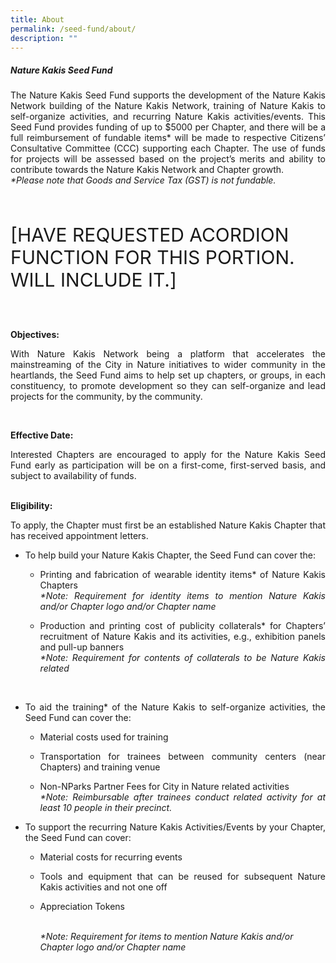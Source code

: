 ```yaml
---
title: About
permalink: /seed-fund/about/
description: ""
---
```

<section>
<h5>Nature Kakis Seed Fund</h5>
		<p align="justify">The Nature Kakis Seed Fund supports the development of the Nature Kakis Network building of the Nature Kakis Network, training of Nature Kakis to self-organize activities, and recurring Nature Kakis activities/events. This Seed Fund provides funding of up to $5000 per Chapter, and there will be a full reimbursement of fundable items* will be made to respective Citizens’ Consultative Committee (CCC) supporting each Chapter. The use of funds for projects will be assessed based on the project’s merits and ability to contribute towards the Nature Kakis Network and Chapter growth.<br> 
			<i>*Please note that Goods and Service Tax (GST) is not fundable.</i></p><br>

<p style="font-size:30px"> [HAVE REQUESTED ACORDION FUNCTION FOR THIS PORTION. WILL INCLUDE IT.]</p><br>
	
<b>Objectives:</b><br>
<p align="justify">With Nature Kakis Network being a platform that accelerates the mainstreaming of the City in Nature initiatives to wider community in the heartlands, the Seed Fund aims to help set up chapters, or groups, in each constituency, to promote development so they can self-organize and lead projects for the community, by the community.</p><br>
	
<b>Effective Date:</b><br>
<p align="justify">Interested Chapters are encouraged to apply for the Nature Kakis Seed Fund early as participation will be on a first-come, first-served basis, and subject to availability of funds.</p><br>
</section>
	
<section>
<b>Eligibility:</b><br>
<p align="justify">To apply, the Chapter must first be an established Nature Kakis Chapter that has received appointment letters.</p>
	
<ul style="“list-style-type:disc”">
<li><p align="justify">To help build your Nature Kakis Chapter, the Seed Fund can cover the:</p></li>
	
<ul style="“list-style-type:circle”">
<li><p align="justify">Printing and fabrication of wearable identity items* of Nature Kakis Chapters<br>
	<i>*Note: Requirement for identity items to mention Nature Kakis and/or Chapter logo and/or Chapter name</i></p></li>
	
<li><p align="justify">Production and printing cost of publicity collaterals* for Chapters’ recruitment of Nature Kakis and its activities, e.g., exhibition panels and pull-up banners<br>
	<i>*Note: Requirement for contents of collaterals to be Nature Kakis related</i></p></li><br><p></p></ul></ul></section>	

<section>	
<ul style="“list-style-type:disc”">
<li><p align="justify">To aid the training* of the Nature Kakis to self-organize activities, the Seed Fund can cover the:</p></li>

<ul style="“list-style-type:circle”">
	<li><p align="justify">Material costs used for training</p></li>
	<li><p align="justify">Transportation for trainees between community centers (near Chapters) and training venue</p></li>
	<li><p align="justify">Non-NParks Partner Fees for City in Nature related activities<br>
		<i>*Note: Reimbursable after trainees conduct related activity for at least 10 people in their precinct.</i></p></li></ul><p></p></ul></section>	

<section>
<ul style="“list-style-type:circle”">
<li><p align="justify">To support the recurring Nature Kakis Activities/Events by your Chapter, the Seed Fund can cover:</p></li>
<ul style="“list-style-type:circle”">
	<li><p align="justify">Material costs for recurring events</p></li><p></p>
	<li><p align="justify">Tools and equipment that can be reused for subsequent Nature Kakis activities and not one off</p></li><p></p>
	<li><p align="justify">Appreciation Tokens</p></li><br>
	<i>*Note: Requirement for items to mention Nature Kakis and/or Chapter logo and/or Chapter name</i>
	<p></p></ul></ul></section>